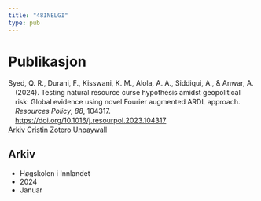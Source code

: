 ```yaml
---
title: "48INELGI"
type: pub
---
```

<h1>Publikasjon</h1>
<article id="csl-bib-container-48INELGI" class="csl-bib-container">
  <div class="csl-bib-body" style="line-height: 1.35; padding-left: 1em; text-indent:-1em;">
  <div class="csl-entry">Syed, Q. R., Durani, F., Kisswani, K. M., Alola, A. A., Siddiqui, A., &amp; Anwar, A. (2024). Testing natural resource curse hypothesis amidst geopolitical risk: Global evidence using novel Fourier augmented ARDL approach. <i>Resources Policy</i>, <i>88</i>, 104317. <a href="https://doi.org/10.1016/j.resourpol.2023.104317">https://doi.org/10.1016/j.resourpol.2023.104317</a></div>
</div>
  <div class="csl-bib-buttons">
    <a href="#taxonomy-article-48INELGI" class="csl-bib-button">Arkiv</a>
    <a href="https://app.cristin.no/results/show.jsf?id=2234857" alt="Cristin URL" class="csl-bib-button">Cristin</a>
    <a href="http://zotero.org/groups/5402882/items/48INELGI" alt="Zotero URL" class="csl-bib-button">Zotero</a>
    <a href="https://doi.org/10.1016/j.resourpol.2023.104317" class="csl-bib-button">Unpaywall</a>
  </div>
  <div id="csl-bib-meta-container-48INELGI"></div>
</article>
<div id="csl-bib-meta-48INELGI" class="csl-bib-meta">
  <article id="taxonomy-article-48INELGI" class="taxonomy-article">
    <h1>Arkiv</h1>
    <ul>
      <li>Høgskolen i Innlandet</li>
      <li>2024</li>
      <li>Januar</li>
    </ul>
  </article>
</div>

